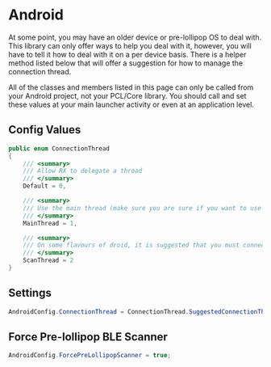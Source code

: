 # Android

At some point, you may have an older device or pre-lollipop OS to deal with.  This library can only offer ways to help you deal with it, however,
you will have to tell it how to deal with it on a per device basis.  There is a helper method listed below that will offer a suggestion for how
to manage the connection thread.

All of the classes and members listed in this page can only be called from your Android project, not your PCL/Core library.  You should call and set
these values at your main launcher activity or even at an application level.

## Config Values
```csharp
public enum ConnectionThread
{
    /// <summary>
    /// Allow RX to delegate a thread
    /// </summary>
    Default = 0,

    /// <summary>
    /// Use the main thread (make sure you are sure if you want to use this!)
    /// </summary>
    MainThread = 1,

    /// <summary>
    /// On some flavours of droid, it is suggested that you must connect on the same thread that you scanned the device
    /// </summary>
    ScanThread = 2
}

```

## Settings

```csharp
AndroidConfig.ConnectionThread = ConnectionThread.SuggestedConnectionThread; // suggested thread is a method I will attempt to maintain over time
```


## Force Pre-lollipop BLE Scanner
```csharp
AndroidConfig.ForcePreLollipopScanner = true;
```